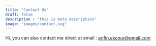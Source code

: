```yaml
---
title: "Contact Us"
draft: false
description : "this is meta description"
image: "images/contact.svg"
---
```


Hi, you can also contact me direct at email : <a href="mailto:arifin.ekonur@gmail.com">arifin.ekonur@gmail.com</a>